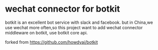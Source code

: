 
# wechat connector for botkit
botkit is an excellent bot service with slack and facebook. but in China,we use wechat more often,so this project want to add wechat connector middleware on botkit, use botkit core api.


forked from https://github.com/howdyai/botkit
